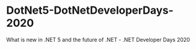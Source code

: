 # DotNet5-DotNetDeveloperDays-2020
What is new in .NET 5 and the future of .NET - .NET Developer Days 2020
